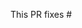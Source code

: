 <!-- Thank you for submitting a Pull Request. Please:
* Read our Pull Request guidelines:
  https://github.com/microsoft/vscode/wiki/How-to-Contribute#pull-requests
* Associate an issue with the Pull Request.
* Ensure that the code is up-to-date with the `master` branch.
* Include a description of the proposed changes and how to test them.
-->

This PR fixes #
